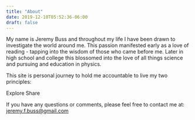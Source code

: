 ```yaml
---
title: "About"
date: 2019-12-10T05:52:36-06:00
draft: false
---
```

My name is Jeremy Buss and throughout my life I have been drawn to investigate the world around me. 
This passion manifested early as a love of reading - tapping into the wisdom of those who came before me. 
Later in high school and college this blossomed into the love of all things science and pursuing and education in physics.

This site is personal journey to hold me accountable to live my two principles:

Explore
Share

If you have any questions or comments, please feel free to contact me at: jeremy.f.buss@gmail.com
